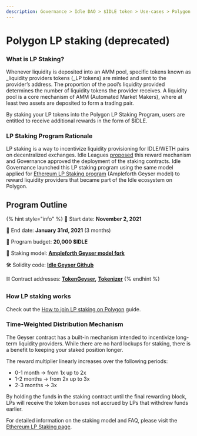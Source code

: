 ```yaml
---
description: Governance > Idle DAO > $IDLE token > Use-cases > Polygon LP staking
---
```


# Polygon LP staking (deprecated)

### **What is LP Staking?**

Whenever liquidity is deposited into an AMM pool, specific tokens known as _liquidity providers tokens (_LP tokens) are minted and sent to the provider’s address. The proportion of the pool’s liquidity provided determines the number of liquidity tokens the provider receives. A liquidity pool is a core mechanism of AMM (Automated Market Makers), where at least two assets are deposited to form a trading pair.&#x20;

By staking your LP tokens into the Polygon LP Staking Program, users are entitled to receive additional rewards in the form of $IDLE.

### **LP Staking Program Rationale**

LP staking is a way to incentivize liquidity provisioning for IDLE/WETH pairs on decentralized exchanges. Idle Leagues [proposed](https://gov.idle.finance/t/3-phase-proposal-to-foster-liquidity-provision-lp-staking-analysis/681) this reward mechanism and Governance approved the deployment of the staking contracts. Idle Governance launched this LP staking program using the same model applied for [Ethereum LP Staking program](sushiswap-lp-staking.md) (Ampleforth Geyser model) to reward liquidity providers that became part of the Idle ecosystem on Polygon.

## **Program Outline**

{% hint style="info" %}
📅 Start date: **November 2, 2021**

📅 End date: **January 31rd, 2021** (3 months)

💼 Program budget: **20,000 $IDLE**

🔀 Staking model: [**Ampleforth Geyser model fork**](https://www.ampleforth.org/dapps/)

🛠 Solidity code: [**Idle Geyser Github**](https://github.com/Idle-Finance/idle-geyser)

⛓ Contract addresses: [**TokenGeyser**](https://polygonscan.com/address/0x0ac74Fe6f3C9123254418EEfcE37E4f7271a2b72)**,** [**Tokenizer**](https://polygonscan.com/address/0x59CDF902b6A964CD5dB04d28f12b774bFB876Be9)
{% endhint %}

### **How LP staking works**

Check out the [How to join LP staking on Polygon](idle-on-polygon/) guide.

### **Time-Weighted Distribution Mechanism**

The Geyser contract has a built-in mechanism intended to incentivize long-term liquidity providers. While there are no hard lockups for staking, there is a benefit to keeping your staked position longer.&#x20;

The reward multiplier linearly increases over the following periods:

* 0-1 month    -> from 1x up to 2x
* 1-2 months  -> from 2x up to 3x
* 2-3 months  -> 3x

By holding the funds in the staking contract until the final rewarding block, LPs will receive the token bonuses not accrued by LPs that withdrew funds earlier.

For detailed information on the staking model and FAQ, please visit the [Ethereum LP Staking page](sushiswap-lp-staking.md).
